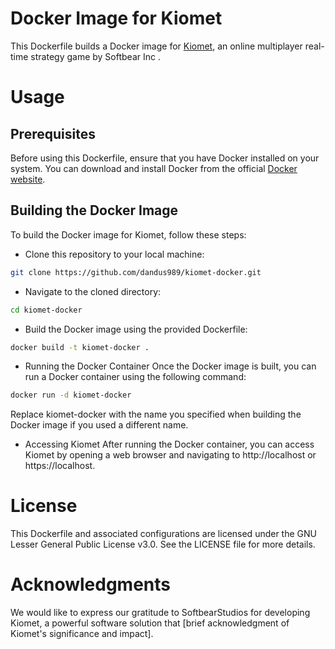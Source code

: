 # Docker Image for Kiomet
This Dockerfile builds a Docker image for [Kiomet](https://github.com/SoftbearStudios/kiomet), an online multiplayer real-time strategy game by Softbear Inc .

# Usage

## Prerequisites
Before using this Dockerfile, ensure that you have Docker installed on your system. You can download and install Docker from the official [Docker website](https://www.docker.com/).

## Building the Docker Image
To build the Docker image for Kiomet, follow these steps:

- Clone this repository to your local machine:

```bash
git clone https://github.com/dandus989/kiomet-docker.git
``` 
- Navigate to the cloned directory:

```bash
cd kiomet-docker
```

- Build the Docker image using the provided Dockerfile:

```bash
docker build -t kiomet-docker .
```

- Running the Docker Container
Once the Docker image is built, you can run a Docker container using the following command:

``` bash
docker run -d kiomet-docker
```
Replace kiomet-docker with the name you specified when building the Docker image if you used a different name.

- Accessing Kiomet
After running the Docker container, you can access Kiomet by opening a web browser and navigating to http://localhost or https://localhost.

# License
This Dockerfile and associated configurations are licensed under the GNU Lesser General Public License v3.0. See the LICENSE file for more details.

# Acknowledgments
We would like to express our gratitude to SoftbearStudios for developing Kiomet, a powerful software solution that [brief acknowledgment of Kiomet's significance and impact].
